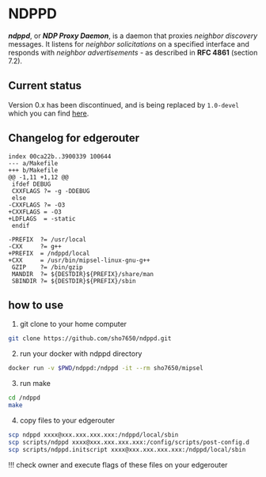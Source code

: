 # NDPPD

***ndppd***, or ***NDP Proxy Daemon***, is a daemon that proxies *neighbor discovery* messages. It listens for *neighbor solicitations* on a
specified interface and responds with *neighbor advertisements* - as described in **RFC 4861** (section 7.2).

## Current status

Version 0.x has been discontinued, and is being replaced by `1.0-devel` which you can find
[here](https://github.com/DanielAdolfsson/ndppd/tree/1.0-devel).

## Changelog for edgerouter

    index 00ca22b..3900339 100644
    --- a/Makefile
    +++ b/Makefile
    @@ -1,11 +1,12 @@
     ifdef DEBUG
     CXXFLAGS ?= -g -DDEBUG
     else
    -CXXFLAGS ?= -O3
    +CXXFLAGS = -O3
    +LDFLAGS  = -static
     endif

    -PREFIX  ?= /usr/local
    -CXX     ?= g++
    +PREFIX  = /ndppd/local
    +CXX     = /usr/bin/mipsel-linux-gnu-g++
     GZIP    ?= /bin/gzip
     MANDIR  ?= ${DESTDIR}${PREFIX}/share/man
     SBINDIR ?= ${DESTDIR}${PREFIX}/sbin

## how to use

1) git clone to your home computer

```bash
git clone https://github.com/sho7650/ndppd.git
```

2) run your docker with ndppd directory

```bash
docker run -v $PWD/ndppd:/ndppd -it --rm sho7650/mipsel
```

3) run make

```bash
cd /ndppd
make
```

4) copy files to your edgerouter

```bash
scp ndppd xxxx@xxx.xxx.xxx.xxx:/ndppd/local/sbin
scp scripts/ndppd xxxx@xxx.xxx.xxx.xxx:/config/scripts/post-config.d
scp scripts/ndppd.initscript xxxx@xxx.xxx.xxx.xxx:/ndppd/local/sbin
```

!!! check owner and execute flags of these files on your edgerouter
